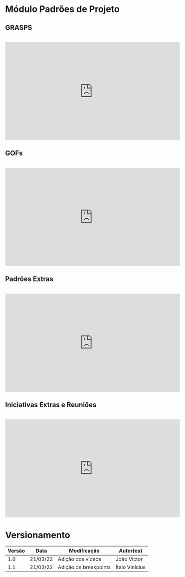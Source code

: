 # Módulo Padrões de Projeto

## GRASPS

<br/>
<iframe width="560" height="315" src="https://www.youtube.com/embed/F6Z662Jk1QM" title="YouTube video player" frameborder="0" allow="accelerometer; autoplay; clipboard-write; encrypted-media; gyroscope; picture-in-picture" allowfullscreen></iframe>
<br/>

## GOFs

<br/>
<iframe width="560" height="315" src="https://www.youtube.com/embed/CTIqRVlneEU" title="YouTube video player" frameborder="0" allow="accelerometer; autoplay; clipboard-write; encrypted-media; gyroscope; picture-in-picture" allowfullscreen></iframe>
<br/>

## Padrões Extras

<br/>
<iframe width="560" height="315" src="https://www.youtube.com/embed/XX9w3tuVDL8" title="YouTube video player" frameborder="0" allow="accelerometer; autoplay; clipboard-write; encrypted-media; gyroscope; picture-in-picture" allowfullscreen></iframe>
<br/>

## Iniciativas Extras e Reuniões

<br/>
<iframe width="560" height="315" src="https://www.youtube.com/embed/g5zsd8-kDNQ" title="YouTube video player" frameborder="0" allow="accelerometer; autoplay; clipboard-write; encrypted-media; gyroscope; picture-in-picture" allowfullscreen></iframe>
<br/>

# Versionamento

Versão | Data | Modificação | Autor(es) |
|--|--|--|--|
| 1.0 | 21/03/22 | Adição dos vídeos | João Victor |
| 1.1 | 21/03/22 | Adição de breakpoints | Ítalo Vinícius |
